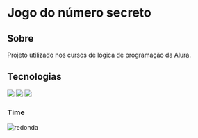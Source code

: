 <h1>Jogo do número secreto</h1>

<h2>   Sobre</h2>
<p>Projeto utilizado nos cursos de lógica de programação da Alura.</p>

##    Tecnologias
<div>
  <img src="https://img.shields.io/badge/HTML-239120?style=for-the-badge&logo=html5&logoColor=white">
  <img src="https://img.shields.io/badge/CSS-239120?&style=for-the-badge&logo=css3&logoColor=white">
  <img src="https://img.shields.io/badge/JavaScript-F7DF1E?style=for-the-badge&logo=javascript&logoColor=black">
</div>

<h3>Time</h3>



![redonda](https://github.com/ra-chaves/numero-secreto/assets/133382288/36807199-d40e-4e57-8c62-f6d817d4c2de)

